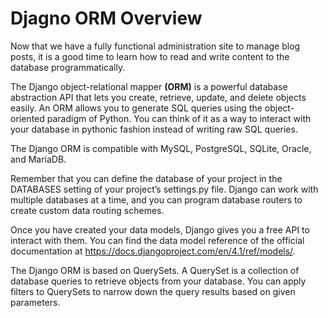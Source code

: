 # Djagno ORM Overview 

Now that we have a fully functional administration site to manage blog posts, it is a good time to learn how to read and write content to the database programmatically. 

The Django object-relational mapper **(ORM)** is a powerful database abstraction API that lets you create, retrieve, update, and delete objects easily. An ORM allows you to generate SQL queries using the object-oriented paradigm of Python. You can think of it as a way to interact with your database in pythonic fashion instead of writing raw SQL queries. 

The Django ORM is compatible with MySQL, PostgreSQL, SQLite, Oracle, and MariaDB. 

Remember that you can define the database of your project in the DATABASES setting of your project’s settings.py file. Django can work with multiple databases at a time, and you can program database routers to create custom data routing schemes.

Once you have created your data models, Django gives you a free API to interact with them. You can find the data model reference of the official documentation at https://docs.djangoproject.com/en/4.1/ref/models/. 

The Django ORM is based on QuerySets. A QuerySet is a collection of database queries to retrieve objects from your database. You can apply filters to QuerySets to narrow down the query results based on given parameters.